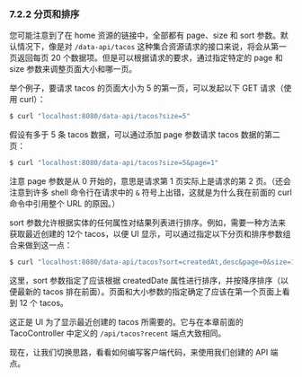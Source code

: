 ### 7.2.2 分页和排序

您可能注意到了在 home 资源的链接中，全部都有 page、size 和 sort 参数。默认情况下，像是对 `/data-api/tacos` 这种集合资源请求的接口来说，将会从第一页返回每页 20 个数据项。但是可以根据请求的要求，通过指定特定的 page 和 size 参数来调整页面大小和哪一页。

举个例子，要请求 tacos 的页面大小为 5 的第一页，可以发起以下 GET 请求（使用 curl）：

```bash
$ curl "localhost:8080/data-api/tacos?size=5"
```

假设有多于 5 条 tacos 数据，可以通过添加 page 参数请求 tacos 数据的第二页：

```bash
$ curl "localhost:8080/data-api/tacos?size=5&page=1"
```

注意 page 参数是从 0 开始的，意思是请求第 1 页实际上是请求的第 2 页。（还会注意到许多 shell 命令行在请求中的 `&` 符号上出错，这就是为什么我在前面的 curl 命令中引用整个 URL 的原因。）

sort 参数允许根据实体的任何属性对结果列表进行排序。例如，需要一种方法来获取最近创建的 12个 tacos，以便 UI 显示，可以通过指定以下分页和排序参数组合来做到这一点：

```bash
$ curl "localhost:8080/data-api/tacos?sort=createdAt,desc&page=0&size=12"
```

这里，sort 参数指定了应该根据 createdDate 属性进行排序，并按降序排序（以便最新的 tacos 排在前面）。页面和大小参数的指定确定了应该在第一个页面上看到 12 个 tacos。

这正是 UI 为了显示最近创建的 tacos 所需要的。它与在本章前面的 TacoController 中定义的 `/api/tacos?recent` 端点大致相同。

现在，让我们切换思路，看看如何编写客户端代码，来使用我们创建的 API 端点。


